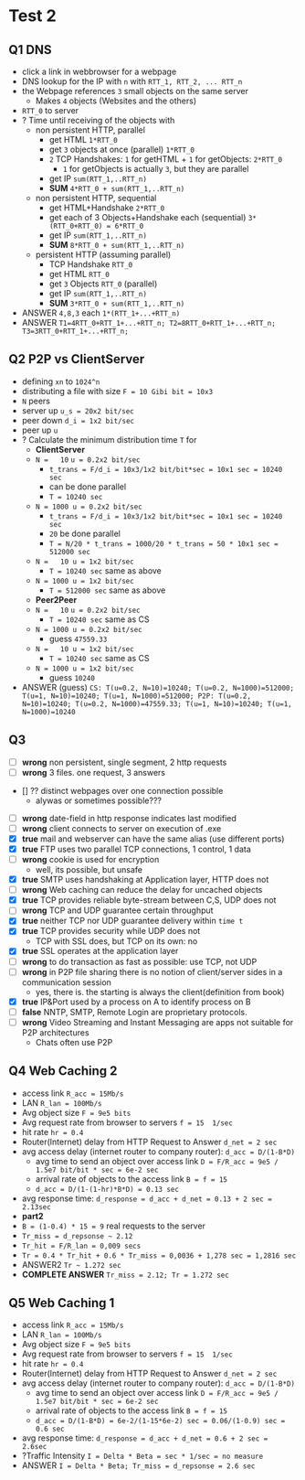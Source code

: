 # Test 2
## Q1 DNS
- click a link in webbrowser for a webpage
- DNS lookup for the IP with `n` with `RTT_1, RTT_2, ... RTT_n`
- the Webpage references `3` small objects on the same server
  - Makes `4` objects (Websites and the others)
- `RTT_0` to server
- ? Time until receiving of the objects with 
  - non persistent HTTP, parallel
    - get HTML `1*RTT_0`
    - get `3` objects at once (parallel) `1*RTT_0` 
    - `2` TCP Handshakes: `1` for getHTML + `1` for getObjects: `2*RTT_0`
      - `1` for getObjects is actually `3`, but they are parallel
    - get IP `sum(RTT_1,..RTT_n)`
    - **SUM** `4*RTT_0 + sum(RTT_1,..RTT_n)`
  - non persistent HTTP, sequential
    - get HTML+Handshake  `2*RTT_0` 
    - get each of 3 Objects+Handshake each (sequential) `3*(RTT_0+RTT_0) = 6*RTT_0` 
    - get IP `sum(RTT_1,..RTT_n)`
    - **SUM** `8*RTT_0 + sum(RTT_1,..RTT_n)`
  - persistent HTTP (assuming parallel)
    - TCP Handshake `RTT_0`
    - get HTML `RTT_0`
    - get `3` Objects `RTT_0` (parallel)
    - get IP `sum(RTT_1,..RTT_n)`
    - **SUM** `3*RTT_0 + sum(RTT_1,..RTT_n)`
- ANSWER `4,8,3` each `1*(RTT_1+...+RTT_n)`
- ANSWER `T1=4RTT_0+RTT_1+...+RTT_n; T2=8RTT_0+RTT_1+...+RTT_n; T3=3RTT_0+RTT_1+...+RTT_n; ` 
  
## Q2 P2P vs ClientServer
- defining `xn` to `1024^n`
- distributing a file with size `F = 10 Gibi bit = 10x3`
- `N` peers
- server up `u_s = 20x2 bit/sec`
- peer down `d_i = 1x2 bit/sec`
- peer up `u`
- ? Calculate the minimum distribution time `T` for 
  - **ClientServer**
  - `N =   10` `u = 0.2x2 bit/sec`
    - `t_trans = F/d_i = 10x3/1x2 bit/bit*sec = 10x1 sec = 10240 sec`
    - can be done parallel 
    - `T = 10240 sec`
  - `N = 1000 u = 0.2x2 bit/sec`
    - `t_trans = F/d_i = 10x3/1x2 bit/bit*sec = 10x1 sec = 10240 sec`
    - `20` be done parallel 
    - `T = N/20 * t_trans = 1000/20 * t_trans = 50 * 10x1 sec = 512000 sec`
  - `N =   10 u = 1x2 bit/sec`
    - `T = 10240 sec` same as above
  - `N = 1000 u = 1x2 bit/sec`
    - `T = 512000 sec` same as above
  - **Peer2Peer**
  - `N =   10` `u = 0.2x2 bit/sec` 
    - `T = 10240 sec` same as CS
  - `N = 1000 u = 0.2x2 bit/sec` 
    - guess `47559.33`
  - `N =   10 u = 1x2 bit/sec`  
    - `T = 10240 sec` same as CS
  - `N = 1000 u = 1x2 bit/sec` 
    - guess `10240`
- ANSWER (guess) `CS: T(u=0.2, N=10)=10240; T(u=0.2, N=1000)=512000; T(u=1, N=10)=10240; T(u=1, N=1000)=512000; P2P: T(u=0.2, N=10)=10240; T(u=0.2, N=1000)=47559.33; T(u=1, N=10)=10240; T(u=1, N=1000)=10240`


## Q3
- [ ] **wrong** non persistent, single segment, 2 http requests
- [ ] **wrong** 3 files. one request, 3 answers
- [] ?? distinct webpages over one connection possible
  - alywas or sometimes possible???
- [ ] **wrong** date-field in http response indicates last modified
- [ ] **wrong** client connects to server on execution of .exe
- [x] **true** mail and webserver can have the same alias (use different ports)
- [x] **true** FTP uses two parallel TCP connections, 1 control, 1 data
- [ ] **wrong** cookie is used for encryption
  - well, its possible, but unsafe
- [x] **true** SMTP uses handshaking at Application layer, HTTP does not
- [ ] **wrong** Web caching can reduce the delay for uncached objects 
- [x] **true** TCP provides reliable byte-stream between C,S, UDP does not 
- [ ] **wrong** TCP and UDP guarantee certain throughput
- [x] **true** neither TCP nor UDP guarantee delivery within `time t`
- [x] **true** TCP provides security while UDP does not
  - TCP with SSL does, but TCP on its own: no
- [x] **true** SSL operates at the application layer
- [ ] **wrong** to do transaction as fast as possible: use TCP, not UDP
- [ ] **wrong** in P2P file sharing there is no notion of client/server sides in a communication session
  - yes, there is. the starting is always the client(definition from book)
- [x] **true** IP&Port used by a process on A to identify process on B
- [ ] **false** NNTP, SMTP, Remote Login are proprietary protocols.
- [ ] **wrong** Video Streaming and Instant Messaging are apps not suitable for P2P architectures
  - Chats often use P2P
  
## Q4 Web Caching 2
- access link `R_acc = 15Mb/s`
- LAN `R_lan = 100Mb/s`
- Avg object size `F = 9e5 bits`
- Avg request rate from browser to servers `f = 15  1/sec`
- hit rate `hr = 0.4`
- Router(Internet) delay from HTTP Request to Answer `d_net = 2 sec`
- avg access delay (internet router to company router): `d_acc = D/(1-B*D)`
  - avg time to send an object over access link `D = F/R_acc = 9e5 / 1.5e7 bit/bit * sec = 6e-2 sec`
  - arrival rate of objects to the access link `B = f = 15`
  - `d_acc = D/(1-(1-hr)*B*D) = 0.13 sec`
- avg response time: `d_response = d_acc + d_net = 0.13 + 2 sec = 2.13sec`
- **part2**
- `B = (1-0.4) * 15 = 9` real requests to the server
- `Tr_miss = d_repsonse ~ 2.12`
- `Tr_hit = F/R_lan = 0,009 secs`
- `Tr = 0.4 * Tr_hit + 0.6 * Tr_miss = 0,0036 + 1,278 sec = 1,2816 sec`
- ANSWER2 `Tr ~ 1.272 sec`
- **COMPLETE ANSWER** `Tr_miss = 2.12; Tr = 1.272 sec`

## Q5 Web Caching 1
- access link `R_acc = 15Mb/s`
- LAN `R_lan = 100Mb/s`
- Avg object size `F = 9e5 bits`
- Avg request rate from browser to servers `f = 15  1/sec`
- hit rate `hr = 0.4`
- Router(Internet) delay from HTTP Request to Answer `d_net = 2 sec`
- avg access delay (internet router to company router): `d_acc = D/(1-B*D)`
  - avg time to send an object over access link `D = F/R_acc = 9e5 / 1.5e7 bit/bit * sec = 6e-2 sec`
  - arrival rate of objects to the access link `B = f = 15`
  - `d_acc = D/(1-B*D) = 6e-2/(1-15*6e-2) sec = 0.06/(1-0.9) sec = 0.6 sec`
- avg response time: `d_response = d_acc + d_net = 0.6 + 2 sec = 2.6sec`
- ?Traffic Intensity `I = Delta * Beta = sec * 1/sec = no measure` 
- ANSWER `I = Delta * Beta; Tr_miss = d_repsonse = 2.6 sec`




